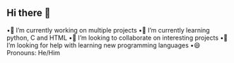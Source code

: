 ## Hi there 👋

<!--
**RoyK13/RoyK13** is a ✨ _special_ ✨ repository because its `README.md` (this file) appears on your GitHub profile.

Here are some ideas to get you started:

- 🔭 I’m currently working on ...
- 🌱 I’m currently learning ...
- 👯 I’m looking to collaborate on ...
- 🤔 I’m looking for help with ...
- 💬 Ask me about ...
- 📫 How to reach me: ...
- 😄 Pronouns: ...
- ⚡ Fun fact: ...
-->
•🔭 I’m currently working on multiple projects
•🌱 I’m currently learning python, C and HTML
•👯 I’m looking to collaborate on interesting projects
•🤔 I’m looking for help with learning new programming languages
•😄 Pronouns: He/Him
